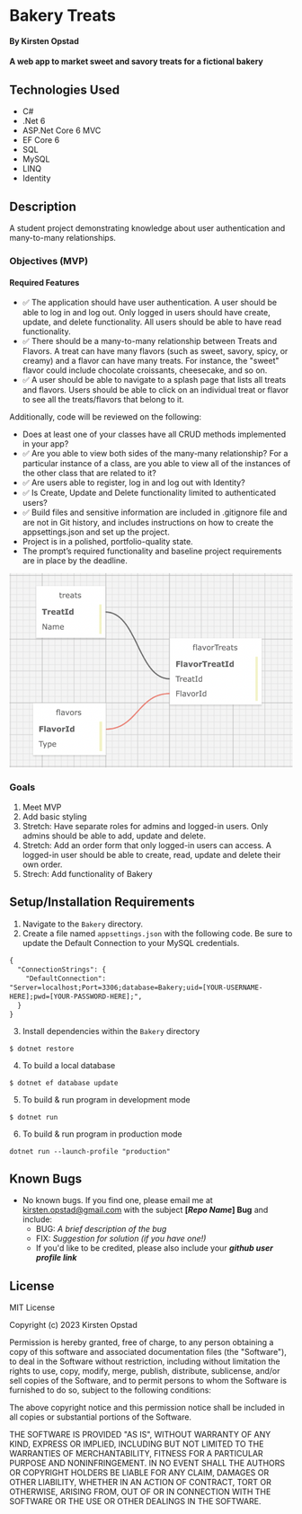# Bakery Treats

#### By Kirsten Opstad

#### A web app to market sweet and savory treats for a fictional bakery

## Technologies Used

* C#
* .Net 6
* ASP.Net Core 6 MVC
* EF Core 6
* SQL
* MySQL
* LINQ
* Identity

## Description

A student project demonstrating knowledge about user authentication and many-to-many relationships.

### Objectives (MVP)

#### Required Features
* ✅ The application should have user authentication. A user should be able to log in and log out. Only logged in users should have create, update, and delete functionality. All users should be able to have read functionality.
* ✅ There should be a many-to-many relationship between Treats and Flavors. A treat can have many flavors (such as sweet, savory, spicy, or creamy) and a flavor can have many treats. For instance, the "sweet" flavor could include chocolate croissants, cheesecake, and so on.
* ✅ A user should be able to navigate to a splash page that lists all treats and flavors. Users should be able to click on an individual treat or flavor to see all the treats/flavors that belong to it.

Additionally, code will be reviewed on the following: 
* Does at least one of your classes have all CRUD methods implemented in your app?
* ✅ Are you able to view both sides of the many-many relationship? For a particular instance of a class, are you able to view all of the instances of the other class that are related to it?
* ✅ Are users able to register, log in and log out with Identity?
* ✅ Is Create, Update and Delete functionality limited to authenticated users?
* ✅ Build files and sensitive information are included in .gitignore file and are not in Git history, and includes instructions on how to create the appsettings.json and set up the project.
* Project is in a polished, portfolio-quality state.
* The prompt’s required functionality and baseline project requirements are in place by the deadline.

![Screenshot of Database Schema](Bakery/wwwroot/images/schema0.png)

<!-- [Link to operational site](http://www.kirstenopstad.github.com/<REPOSITORY NAME>) -->

### Goals
1. Meet MVP
2. Add basic styling
3. Stretch: Have separate roles for admins and logged-in users. Only admins should be able to add, update and delete.
4. Stretch: Add an order form that only logged-in users can access. A logged-in user should be able to create, read, update and delete their own order.
6. Strech: Add functionality of Bakery

## Setup/Installation Requirements

1. Navigate to the `Bakery` directory.
2. Create a file named `appsettings.json` with the following code. Be sure to update the Default Connection to your MySQL credentials.
```
{
  "ConnectionStrings": {
    "DefaultConnection": "Server=localhost;Port=3306;database=Bakery;uid=[YOUR-USERNAME-HERE];pwd=[YOUR-PASSWORD-HERE];",
  }
}
```
3. Install dependencies within the `Bakery` directory
```
$ dotnet restore
```

4. To build a local database
```
$ dotnet ef database update
```

5. To build & run program in development mode 
 ```
 $ dotnet run
 ```

6. To build & run program in production mode 
 ```
 dotnet run --launch-profile "production"
 ```

## Known Bugs

* No known bugs. If you find one, please email me at kirsten.opstad@gmail.com with the subject **[_Repo Name_] Bug** and include:
  * BUG: _A brief description of the bug_
  * FIX: _Suggestion for solution (if you have one!)_
  * If you'd like to be credited, please also include your **_github user profile link_**

## License

MIT License

Copyright (c) 2023 Kirsten Opstad 

Permission is hereby granted, free of charge, to any person obtaining a copy of this software and associated documentation files (the "Software"), to deal in the Software without restriction, including without limitation the rights to use, copy, modify, merge, publish, distribute, sublicense, and/or sell copies of the Software, and to permit persons to whom the Software is furnished to do so, subject to the following conditions:

The above copyright notice and this permission notice shall be included in all copies or substantial portions of the Software.

THE SOFTWARE IS PROVIDED "AS IS", WITHOUT WARRANTY OF ANY KIND, EXPRESS OR IMPLIED, INCLUDING BUT NOT LIMITED TO THE WARRANTIES OF MERCHANTABILITY, FITNESS FOR A PARTICULAR PURPOSE AND NONINFRINGEMENT. IN NO EVENT SHALL THE AUTHORS OR COPYRIGHT HOLDERS BE LIABLE FOR ANY CLAIM, DAMAGES OR OTHER LIABILITY, WHETHER IN AN ACTION OF CONTRACT, TORT OR OTHERWISE, ARISING FROM, OUT OF OR IN CONNECTION WITH THE SOFTWARE OR THE USE OR OTHER DEALINGS IN THE SOFTWARE.
